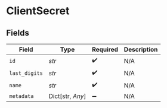 # ClientSecret


## Fields

| Field              | Type               | Required           | Description        |
| ------------------ | ------------------ | ------------------ | ------------------ |
| `id`               | *str*              | :heavy_check_mark: | N/A                |
| `last_digits`      | *str*              | :heavy_check_mark: | N/A                |
| `name`             | *str*              | :heavy_check_mark: | N/A                |
| `metadata`         | Dict[str, *Any*]   | :heavy_minus_sign: | N/A                |
